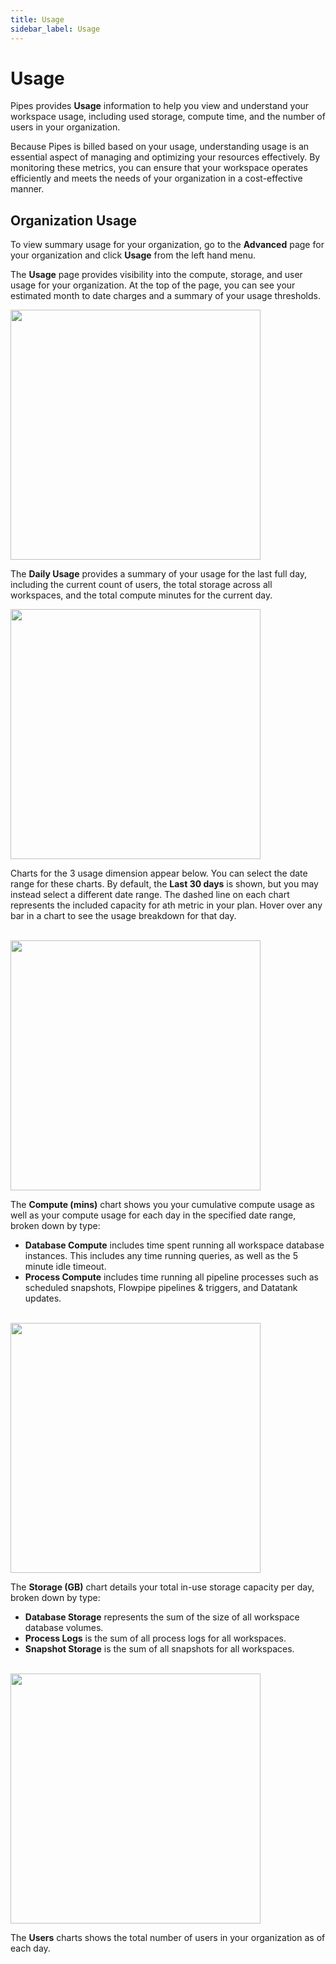 ```yaml
---
title: Usage
sidebar_label: Usage
---
```


# Usage

Pipes provides **Usage** information to help you view and understand your workspace usage, including used storage, compute time, and the number of users in your organization. 

Because Pipes is billed based on your usage, understanding usage is
an essential aspect of managing and optimizing your resources effectively. By monitoring these metrics, you can ensure that your workspace operates efficiently and meets the needs of your organization in a cost-effective manner.

## Organization Usage

To view summary usage for your organization, go to the **Advanced** page for your organization and click **Usage** from the left
hand menu.

The **Usage** page provides visibility into the compute, storage, and user usage for your organization.  At the top of the page, you can see your estimated month to date charges and a summary of your usage thresholds.

<img src="/images/docs/pipes/usage_stats_summary.png" width="400pt"/>


The **Daily Usage** provides a summary of your usage for the last full day, including the current count of users, the total storage across all workspaces, and the total compute minutes for the current day.

<img src="/images/docs/pipes/usage_daily_usage.png" width="400pt"/>



Charts for the 3 usage dimension appear below.  You can select the date range for these charts.  By default, the **Last 30 days** is shown, but you may instead select a different date range.  The dashed line on each chart represents the included capacity for ath metric in your plan.  Hover over any bar in a chart to see the usage breakdown for that day.

<br />

<img src="/images/docs/pipes/usage_org_compute.png" width="400pt"/>

The **Compute (mins)** chart shows you your cumulative compute usage as well as your compute usage for each day in the specified date range, broken down by type:
- **Database Compute** includes time spent running all workspace database instances.  This includes any time running queries, as well as the 5 minute idle timeout.
- **Process Compute** includes time running all pipeline processes such as scheduled snapshots, Flowpipe pipelines & triggers, and Datatank updates.


<br />

<img src="/images/docs/pipes/usage_org_storage.png" width="400pt"/>

The **Storage (GB)** chart details your total in-use storage capacity per day, broken down by type:
- **Database Storage** represents the sum of the size of all workspace database volumes.
- **Process Logs** is the sum of all process logs for all workspaces.
- **Snapshot Storage** is the sum of all snapshots for all workspaces.


<br />
<img src="/images/docs/pipes/usage_org_users.png" width="400pt"/>

The **Users** charts shows the total number of users in your organization as of each day.

